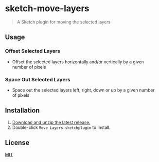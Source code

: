 # sketch-move-layers

> A Sketch plugin for moving the selected layers

## Usage

### Offset Selected Layers

- Offset the selected layers horizontally and/or vertically by a given number of pixels

### Space Out Selected Layers

- Space out the selected layers left, right, down or up by a given number of pixels

## Installation

1. [Download and unzip the latest release.](https://github.com/yuanqing/sketch-move-layers/releases)
2. Double-click `Move Layers.sketchplugin` to install.

## License

[MIT](LICENSE.md)
